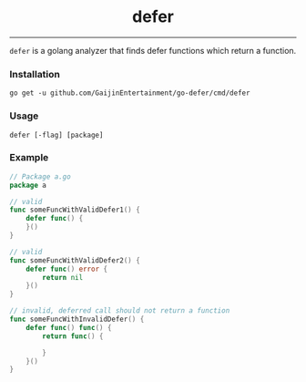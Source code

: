 <div align="center">

# defer

</div>

---

`defer` is a golang analyzer that finds defer functions which return a function.

### Installation

```shell
go get -u github.com/GaijinEntertainment/go-defer/cmd/defer
```

### Usage

```
defer [-flag] [package]

```


### Example

```go
// Package a.go
package a

// valid
func someFuncWithValidDefer1() {
	defer func() {
	}()
}

// valid
func someFuncWithValidDefer2() {
	defer func() error {
		return nil
	}()
}

// invalid, deferred call should not return a function
func someFuncWithInvalidDefer() {
	defer func() func() {
		return func() {

		}
	}()
}
```